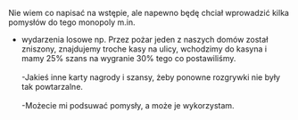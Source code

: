Nie wiem co napisać na wstępie, ale napewno będę chciał wprowadzić kilka pomysłów do tego monopoly m.in.<br>
- wydarzenia losowe np. Przez pożar jeden z naszych domów został zniszony, znajdujemy troche kasy na ulicy, wchodzimy do kasyna i mamy 25% szans na wygranie 30% tego co postawiliśmy.<br><br>
-Jakieś inne karty nagrody i szansy, żeby ponowne rozgrywki nie były tak powtarzalne.<br><br>
-Możecie mi podsuwać pomysły, a może je wykorzystam.<br><br>
